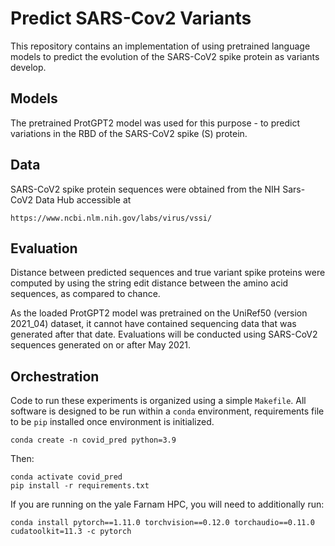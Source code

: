 # Predict SARS-Cov2 Variants

This repository contains an implementation of using pretrained language models
to predict the evolution of the SARS-CoV2 spike protein as variants develop.

## Models
The pretrained ProtGPT2 model was used for this purpose - to predict variations
in the RBD of the SARS-CoV2 spike (S) protein.  

## Data
SARS-CoV2 spike protein sequences were obtained from the NIH Sars-CoV2 Data Hub
accessible at 

    https://www.ncbi.nlm.nih.gov/labs/virus/vssi/

## Evaluation
Distance between predicted sequences and true variant spike proteins were
computed by using the string edit distance between the amino acid sequences,
as compared to chance. 

As the loaded ProtGPT2 model was pretrained on the
UniRef50 (version 2021_04) dataset, it cannot have contained sequencing
data that was generated after that date.  Evaluations will be conducted using
SARS-CoV2 sequences generated on or after May 2021.

## Orchestration
Code to run these experiments is organized using a simple `Makefile`.
All software is designed to be run within a `conda` environment, requirements
file to be `pip` installed once environment is initialized.

    conda create -n covid_pred python=3.9

Then:

    conda activate covid_pred
    pip install -r requirements.txt

If you are running on the yale Farnam HPC, you will need to additionally run:

    conda install pytorch==1.11.0 torchvision==0.12.0 torchaudio==0.11.0 cudatoolkit=11.3 -c pytorch



